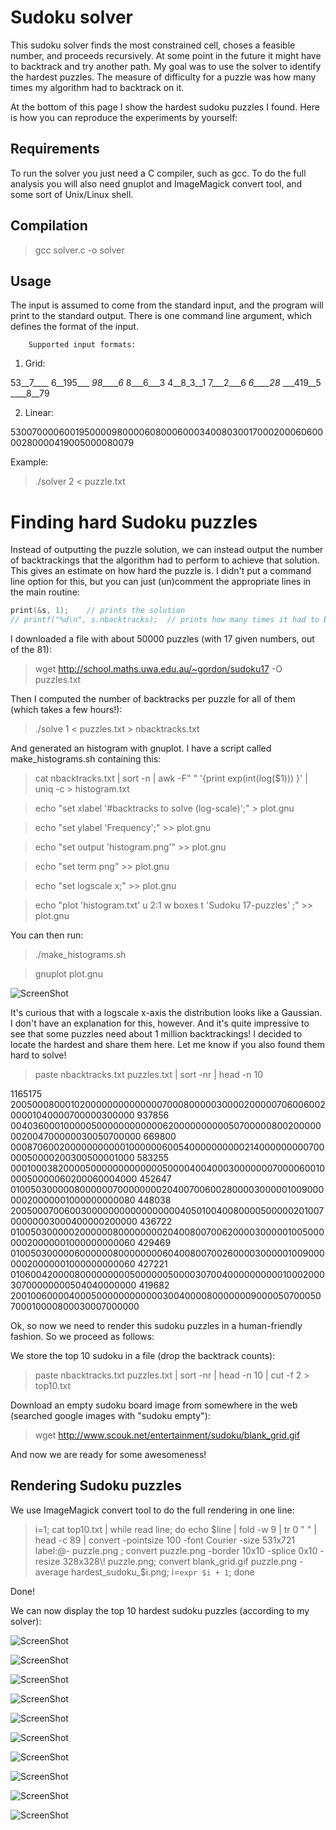 Sudoku solver
======

This sudoku solver finds the most constrained cell, choses a feasible number, and proceeds recursively.
At some point in the future it might have to backtrack and try another path. 
My goal was to use the solver to identify the hardest puzzles. The measure of difficulty for a puzzle was how many times my algorithm had to backtrack on it. 

At the bottom of this page I show the hardest sudoku puzzles I found. Here is how you can reproduce the experiments by yourself:

Requirements
------

To run the solver you just need a C compiler, such as gcc. 
To do the full analysis you will also need gnuplot and ImageMagick convert tool, and some sort of Unix/Linux shell.

Compilation
------

> gcc solver.c -o solver
 
Usage
------


The input is assumed to come from the standard input, and the program will print to the standard output.
There is one command line argument, which defines the format of the input. 


        Supported input formats:
 
 1. Grid:
 
 53__7____
 6__195___
 _98____6_
 8___6___3
 4__8_3__1
 7___2___6
 _6____28_
 ___419__5
 ____8__79
 
 2. Linear:
 
 530070000600195000098000060800060003400803001700020006060000280000419005000080079

Example:

> ./solver 2 < puzzle.txt


Finding hard Sudoku puzzles
======

Instead of outputting the puzzle solution, we can instead output the number of backtrackings that the algorithm had to perform to achieve that solution. This gives an estimate on how hard the puzzle is.
I didn't put a command line option for this, but you can just (un)comment the appropriate lines in the main routine:

```C
print(&s, 1);    // prints the solution
// printf("%d\n", s.nbacktracks);  // prints how many times it had to backtrack
```

I downloaded a file with about 50000 puzzles (with 17 given numbers, out of the 81):

> wget http://school.maths.uwa.edu.au/~gordon/sudoku17 -O puzzles.txt

Then I computed the number of backtracks per puzzle for all of them (which takes a few hours!):

> ./solve 1 < puzzles.txt > nbacktracks.txt

And generated an histogram with gnuplot. I have a script called make_histograms.sh containing this:

> cat nbacktracks.txt | sort -n | awk -F" " '{print exp(int(log($1))) }' | uniq -c > histogram.txt

> echo "set xlabel '#backtracks to solve (log-scale)';"               > plot.gnu

> echo "set ylabel 'Frequency';"                             >> plot.gnu

> echo "set output 'histogram.png'"                     >> plot.gnu

> echo "set term png"                                        >> plot.gnu

> echo "set logscale x;"                        >> plot.gnu

> echo "plot 'histogram.txt' u 2:1 w boxes t 'Sudoku 17-puzzles' ;"  >> plot.gnu


You can then run: 
 
> ./make_histograms.sh

> gnuplot plot.gnu

![ScreenShot](https://raw.github.com/hpenedones/sudoku/master/analysis/histogram.png)


It's curious that with a logscale x-axis the distribution looks like a Gaussian. I don't have an explanation for this, however. And it's quite impressive to see that some puzzles need about 1 million backtrackings!
I decided to locate the hardest and share them here. Let me know if you also found them hard to solve!


> paste nbacktracks.txt puzzles.txt | sort -nr | head -n 10

1165175 200500080001020000000000000070008000003000020000070600600200001040000700000300000
937856 004036000100000500000000000062000000000050700000800200000002004700000030050700000
669800 000870600200000000000100000060054000000000021400000000070000050000200300500001000
583255 000100038200005000000000000050000400400030000000700006001000050000060200060004000
452647 010050300000800000070000000020400700600280000300000100900000020000001000000000080
448038 200500070060030000000000000000040501004008000050000020100700000003000400000200000
436722 010050300000200000080000000020400800700620000300000100500000020000001000000000060
429469 010050300000600000080000000060400800700260000300000100900000020000001000000000060
427221 010600420000800000000050000005000030700400000000001000200030700000000504040000000
419682 200100600004000500000000000030040000800000009000050700050700010000800030007000000

Ok, so now we need to render this sudoku puzzles in a human-friendly fashion. So we proceed as follows:

We store the top 10 sudoku in a file (drop the backtrack counts):

> paste nbacktracks.txt puzzles.txt | sort -nr | head -n 10 | cut -f 2 > top10.txt

Download an empty sudoku board image from somewhere in the web (searched google images with "sudoku empty"):

> wget http://www.scouk.net/entertainment/sudoku/blank_grid.gif

And now we are ready for some awesomeness! 

Rendering Sudoku puzzles
------

We use ImageMagick convert tool to do the full rendering in one line:

> i=1; cat top10.txt | while read line;  do echo $line | fold -w 9 | tr 0 " " | head -c 89 | convert  -pointsize 100 -font Courier -size 531x721 label:@- puzzle.png ; convert puzzle.png -border 10x10 -splice 0x10 -resize 328x328\! puzzle.png; convert blank_grid.gif puzzle.png -average hardest_sudoku_$i.png; i=`expr $i + 1`; done

Done!

We can now display the top 10 hardest sudoku puzzles (according to my solver): 

![ScreenShot](https://raw.github.com/hpenedones/sudoku/master/analysis/hardest_sudoku_1.png)

![ScreenShot](https://raw.github.com/hpenedones/sudoku/master/analysis/hardest_sudoku_2.png)

![ScreenShot](https://raw.github.com/hpenedones/sudoku/master/analysis/hardest_sudoku_3.png)

![ScreenShot](https://raw.github.com/hpenedones/sudoku/master/analysis/hardest_sudoku_4.png)

![ScreenShot](https://raw.github.com/hpenedones/sudoku/master/analysis/hardest_sudoku_5.png)

![ScreenShot](https://raw.github.com/hpenedones/sudoku/master/analysis/hardest_sudoku_6.png)

![ScreenShot](https://raw.github.com/hpenedones/sudoku/master/analysis/hardest_sudoku_7.png)

![ScreenShot](https://raw.github.com/hpenedones/sudoku/master/analysis/hardest_sudoku_8.png)

![ScreenShot](https://raw.github.com/hpenedones/sudoku/master/analysis/hardest_sudoku_9.png)

![ScreenShot](https://raw.github.com/hpenedones/sudoku/master/analysis/hardest_sudoku_10.png)
